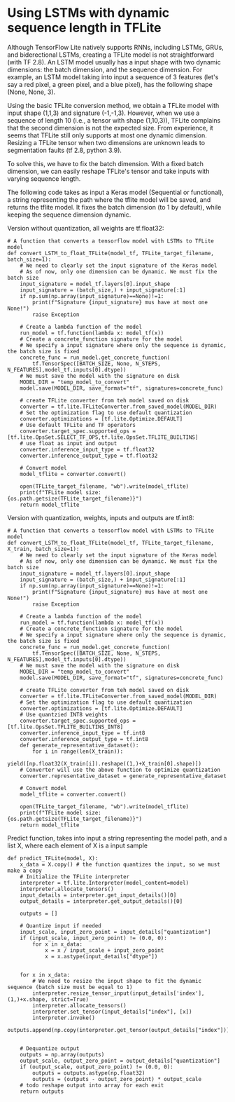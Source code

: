 # Using LSTMs with dynamic sequence length in TFLite

Although TensorFlow Lite natively supports RNNs, including LSTMs, GRUs, and biderectional LSTMs, creating a TFLite model is not straightforward (with TF 2.8).
An LSTM model usually has a input shape with two dynamic dimensions: the batch dimension, and the sequence dimension.
For example, an LSTM model taking into input a sequence of 3 features (let's say a red pixel, a green pixel, and a blue pixel), has the following shape (None, None, 3).

Using the basic TFLite conversion method, we obtain a TFLite model with input shape (1,1,3) and signature (-1,-1,3).
However, when we use a sequence of length 10 (i.e., a tensor with shape (1,10,3)), TFLite complains that the second dimension is not the expected size.
From experience, it seems that TFLite still only supports at most one dynamic dimension. Resizing a TFLite tensor when two dimensions are unknown leads to segmentation faults (tf 2.8, python 3.9).

To solve this, we have to fix the batch dimension.
With a fixed batch dimension, we can easily reshape TFLite's tensor and take inputs with varying sequence length.


The following code takes as input a Keras model (Sequential or functional), a string representing the path where the tflite model will be saved, and returns the tflite model.
It fixes the batch dimension (to 1 by default), while keeping the sequence dimension dynamic.

Version without quantization, all weights are tf.float32:

```
# A function that converts a tensorflow model with LSTMs to TFLite model
def convert_LSTM_to_float_TFLite(model_tf, TFLite_target_filename, batch_size=1):
    # We need to clearly set the input signature of the Keras model
    # As of now, only one dimension can be dynamic. We must fix the batch size
    input_signature = model_tf.layers[0].input_shape
    input_signature = (batch_size,) + input_signature[:1]
    if np.sum(np.array(input_signature)==None)!=1:
        print(f"Signature {input_signature} mus have at most one None!")
        raise Exception
    
    # Create a lambda function of the model
    run_model = tf.function(lambda x: model_tf(x))
    # Create a concrete_function signature for the model
    # We specify a input signature where only the sequence is dynamic, the batch size is fixed
    concrete_func = run_model.get_concrete_function(
        tf.TensorSpec([BATCH_SIZE, None, N_STEPS, N_FEATURES],model_tf.inputs[0].dtype))
    # We must save the model with the signature on disk
    MODEL_DIR = "temp_model_to_convert"
    model.save(MODEL_DIR, save_format="tf", signatures=concrete_func)
    
    # create TFLite converter from teh model saved on disk
    converter = tf.lite.TFLiteConverter.from_saved_model(MODEL_DIR)
    # Set the optimization flag to use default quantization
    converter.optimizations = [tf.lite.Optimize.DEFAULT]
    # Use default TFLite and TF operators
    converter.target_spec.supported_ops = [tf.lite.OpsSet.SELECT_TF_OPS,tf.lite.OpsSet.TFLITE_BUILTINS]
    # use float as input and output
    converter.inference_input_type = tf.float32
    converter.inference_output_type = tf.float32
    
    # Convert model
    model_tflite = converter.convert()
    
    open(TFLite_target_filename, "wb").write(model_tflite)
    print(f"TFLite model size: {os.path.getsize(TFLite_target_filename)}")
    return model_tflite
```


Version with quantization, weights, inputs and outputs are tf.int8:
```
# A function that converts a tensorflow model with LSTMs to TFLite model
def convert_LSTM_to_float_TFLite(model_tf, TFLite_target_filename,  X_train, batch_size=1):
    # We need to clearly set the input signature of the Keras model
    # As of now, only one dimension can be dynamic. We must fix the batch size
    input_signature = model_tf.layers[0].input_shape
    input_signature = (batch_size,) + input_signature[:1]
    if np.sum(np.array(input_signature)==None)!=1:
        print(f"Signature {input_signature} mus have at most one None!")
        raise Exception
    
    # Create a lambda function of the model
    run_model = tf.function(lambda x: model_tf(x))
    # Create a concrete_function signature for the model
    # We specify a input signature where only the sequence is dynamic, the batch size is fixed
    concrete_func = run_model.get_concrete_function(
        tf.TensorSpec([BATCH_SIZE, None, N_STEPS, N_FEATURES],model_tf.inputs[0].dtype))
    # We must save the model with the signature on disk
    MODEL_DIR = "temp_model_to_convert"
    model.save(MODEL_DIR, save_format="tf", signatures=concrete_func)
    
    # create TFLite converter from teh model saved on disk
    converter = tf.lite.TFLiteConverter.from_saved_model(MODEL_DIR)
    # Set the optimization flag to use default quantization
    converter.optimizations = [tf.lite.Optimize.DEFAULT]
    # Use quantzied INT8 weights 
    converter.target_spec.supported_ops = [tf.lite.OpsSet.TFLITE_BUILTINS_INT8]
    converter.inference_input_type = tf.int8
    converter.inference_output_type = tf.int8
    def generate_representative_dataset():
        for i in range(len(X_train)):
            yield([np.float32(X_train[i]).reshape((1,)+X_train[0].shape)])
    # Converter will use the above function to optimize quantization
    converter.representative_dataset = generate_representative_dataset
    
    # Convert model
    model_tflite = converter.convert()
    
    open(TFLite_target_filename, "wb").write(model_tflite)
    print(f"TFLite model size: {os.path.getsize(TFLite_target_filename)}")
    return model_tflite
```

Predict function, takes into input a string representing the model path, and a list X, where each element of X is a input sample

```
def predict_TFLite(model, X):
    x_data = X.copy() # the function quantizes the input, so we must make a copy
    # Initialize the TFLite interpreter
    interpreter = tf.lite.Interpreter(model_content=model)
    interpreter.allocate_tensors()
    input_details = interpreter.get_input_details()[0]
    output_details = interpreter.get_output_details()[0]
    
    outputs = []
    
    # Quantize input if needed
    input_scale, input_zero_point = input_details["quantization"]
    if (input_scale, input_zero_point) != (0.0, 0):
        for x in x_data:
            x = x / input_scale + input_zero_point
            x = x.astype(input_details["dtype"])
    
    
    for x in x_data:
        # We need to resize the input shape to fit the dynamic sequence (batch size must be equal to 1)
        interpreter.resize_tensor_input(input_details['index'], (1,)+x.shape, strict=True)
        interpreter.allocate_tensors()
        interpreter.set_tensor(input_details["index"], [x])
        interpreter.invoke()
        outputs.append(np.copy(interpreter.get_tensor(output_details["index"])))
    
    
    # Dequantize output
    outputs = np.array(outputs)
    output_scale, output_zero_point = output_details["quantization"]
    if (output_scale, output_zero_point) != (0.0, 0):
        outputs = outputs.astype(np.float32)
        outputs = (outputs - output_zero_point) * output_scale
    # todo reshape output into array for each exit
    return outputs
```


